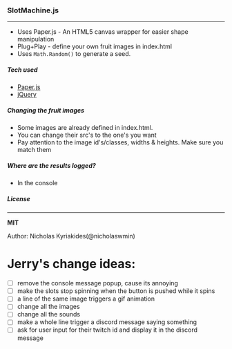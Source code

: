 ### SlotMachine.js

--------------

  - Uses Paper.js - An HTML5 canvas wrapper for easier shape manipulation
  - Plug+Play  - define your own fruit images in index.html 
  - Uses `Math.Random()` to generate a seed.


##### Tech used

* [Paper.js]
* [jQuery]


##### Changing the fruit images

 - Some images are already defined in index.html.  
 - You can change their src's to the one's you want
 - Pay attention to the image id's/classes, widths & heights. Make sure you match them


##### Where are the results logged?

 - In the console


##### License
----
**MIT**

Author: Nicholas Kyriakides(@nicholaswmin)




[Demo]:http://nicholaswmin.github.io/slotMachine
[Paper.js]:http://paperjs.org
[jQuery]:http://jquery.com


# Jerry's change ideas: 
- [ ] remove the console message popup, cause its annoying
- [ ] make the slots stop spinning when the button is pushed while it spins
- [ ] a line of the same image triggers a gif animation
- [ ] change all the images
- [ ] change all the sounds
- [ ] make a whole line trigger a discord message saying something
- [ ] ask for user input for their twitch id and display it in the discord message
